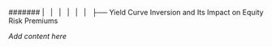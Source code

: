 ####### |   |   |   |   |   |   ├── Yield Curve Inversion and Its Impact on Equity Risk Premiums

*Add content here*